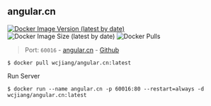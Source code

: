 angular.cn
---
[![Docker Image Version (latest by date)](https://img.shields.io/docker/v/wcjiang/angular.cn)](https://hub.docker.com/r/wcjiang/angular.cn) ![Docker Image Size (latest by date)](https://img.shields.io/docker/image-size/wcjiang/angular.cn) ![Docker Pulls](https://img.shields.io/docker/pulls/wcjiang/angular.cn)

> Port: `60016` - [angular.cn](https://angular.cn/)  - [Github](https://github.com/angular/angular)

```shell
$ docker pull wcjiang/angular.cn:latest
```

Run Server

```shell
$ docker run --name angular.cn -p 60016:80 --restart=always -d wcjiang/angular.cn:latest
```
